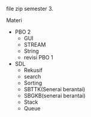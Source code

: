 file zip semester 3.

Materi 
- PBO 2
  - GUI 
  - STREAM 
  - String 
  - revisi PBO 1
- SDL 
  - Rekusif
  - search
  - Sorting
  - SBTTK(Senerai berantai)
  - SBGKB(senerai berantai)
  - Stack
  - Queue
  
